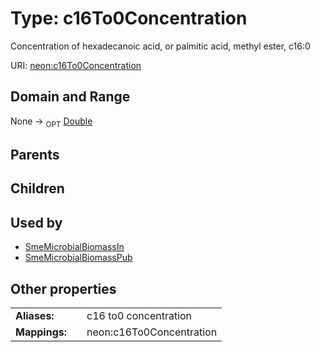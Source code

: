 
# Type: c16To0Concentration


Concentration of hexadecanoic acid, or palmitic acid, methyl ester, c16:0

URI: [neon:c16To0Concentration](https://data.neonscience.org/c16To0Concentration)


## Domain and Range

None ->  <sub>OPT</sub> [Double](types/Double.md)

## Parents


## Children


## Used by

 * [SmeMicrobialBiomassIn](SmeMicrobialBiomassIn.md)
 * [SmeMicrobialBiomassPub](SmeMicrobialBiomassPub.md)

## Other properties

|  |  |  |
| --- | --- | --- |
| **Aliases:** | | c16 to0 concentration |
| **Mappings:** | | neon:c16To0Concentration |


